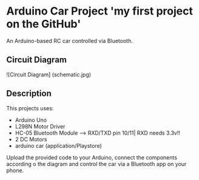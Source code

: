 # Arduino Car Project 'my first project on the GitHub'

An Arduino-based RC car controlled via Bluetooth.

## Circuit Diagram
![Circuit Diagram] (schematic.jpg)

## Description
 This projects uses:
- Arduino Uno
- L298N Motor Driver
- HC-05 Bluetooth Module --> RXD/TXD pin 10/11| RXD needs 3.3v!!
- 2 DC Motors
- arduino car (application/Playstore)

Upload the provided code to your Arduino, connect the components according o the diagram 
and control the car via a Bluetooth app on your phone.
